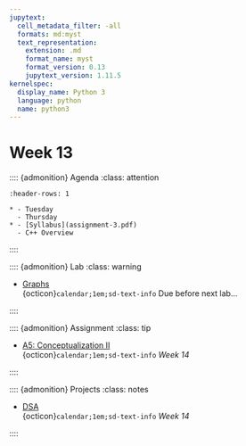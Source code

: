```yaml
---
jupytext:
  cell_metadata_filter: -all
  formats: md:myst
  text_representation:
    extension: .md
    format_name: myst
    format_version: 0.13
    jupytext_version: 1.11.5
kernelspec:
  display_name: Python 3
  language: python
  name: python3
---
```


# Week 13

:::: {admonition} Agenda
:class: attention

``` {list-table}
:header-rows: 1

* - Tuesday
  - Thursday
* - [Syllabus](assignment-3.pdf)
  - C++ Overview

```

::::

:::: {admonition} Lab
:class: warning

- [Graphs](labs/lab-12/readme.md)  
{octicon}`calendar;1em;sd-text-info` Due before next lab...

::::

:::: {admonition} Assignment
:class: tip

- [A5: Conceptualization II](assignments/a5/readme.md)  
{octicon}`calendar;1em;sd-text-info` _Week 14_

::::

:::: {admonition} Projects
:class: notes

- [DSA](projects/tp_rubric.md)  
{octicon}`calendar;1em;sd-text-info`  _Week 14_

::::
